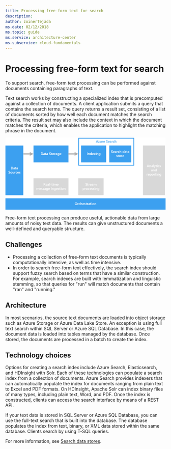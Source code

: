 ```yaml
---
title: Processing free-form text for search
description: 
author: zoinerTejada
ms.date: 02/12/2018
ms.topic: guide
ms.service: architecture-center
ms.subservice: cloud-fundamentals
---
```


# Processing free-form text for search

To support search, free-form text processing can be performed against documents containing paragraphs of text.

Text search works by constructing a specialized index that is precomputed against a collection of documents. A client application submits a query that contains the search terms. The query returns a result set, consisting of a list of documents sorted by how well each document matches the search criteria. The result set may also include the context in which the document matches the criteria, which enables the application to highlight the matching phrase in the document.

![Diagram of a search pipeline](./images/search-pipeline.png)

Free-form text processing can produce useful, actionable data from large amounts of noisy text data. The results can give unstructured documents a well-defined and queryable structure.

## Challenges

- Processing a collection of free-form text documents is typically computationally intensive, as well as time intensive.
- In order to search free-form text effectively, the search index should support fuzzy search based on terms that have a similar construction. For example, search indexes are built with lemmatization and linguistic stemming, so that queries for "run" will match documents that contain "ran" and "running."

## Architecture

In most scenarios, the source text documents are loaded into object storage such as Azure Storage or Azure Data Lake Store. An exception is using full text search within SQL Server or Azure SQL Database. In this case, the document data is loaded into tables managed by the database. Once stored, the documents are processed in a batch to create the index.

## Technology choices

Options for creating a search index include Azure Search, Elasticsearch, and HDInsight with Solr. Each of these technologies can populate a search index from a collection of documents. Azure Search provides indexers that can automatically populate the index for documents ranging from plain text to Excel and PDF formats. On HDInsight, Apache Solr can index binary files of many types, including plain text, Word, and PDF. Once the index is constructed, clients can access the search interface by means of a REST API.

If your text data is stored in SQL Server or Azure SQL Database, you can use the full-text search that is built into the database. The database populates the index from text, binary, or XML data stored within the same database. Clients search by using T-SQL queries.

For more information, see [Search data stores](../technology-choices/search-options.md).

